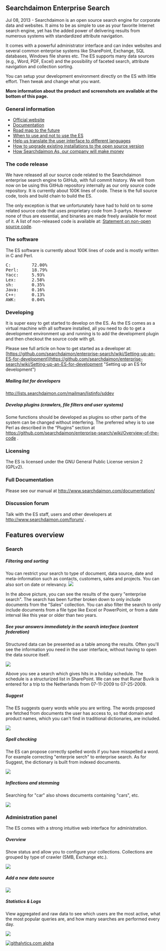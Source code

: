 ## Searchdaimon Enterprise Search ##

Jul 08, 2013 - Searchdaimon is an open source search engine for corporate data and websites. It aims to be as simple to use as your favorite Internet search engine, yet has the added power of delivering results from numerous systems with standardized attribute navigation.

It comes with a powerful administrator interface and can index websites and several common enterprise systems like SharePoint, Exchange, SQL databases, Windows file shares etc. The ES supports many data sources (e.g., Word, PDF, Excel) and the possibility of faceted search, attribute navigation and collection sorting.

You can setup your development environment directly on the ES with little effort. Then tweak and change what you want. 

**More information about the product and screenshots are available at the bottom of this page.**

### General information ###
- [Official website](http://www.searchdaimon.com/)
- [Documentation](http://www.searchdaimon.com/documentation/)
- [Road map to the future](http://www.searchdaimon.com/wiki/Road_map_to_the_future)
- [When to use and not to use the ES](http://www.searchdaimon.com/products/when_to_use_and_not_to_use/)
- [Help us translate the user interface to different languages](http://www.searchdaimon.com/documentation/C48/#translating_the_search_engine_result_page_into_a_new_language)
- [How to upgrade existing installations to the open source version](http://www.searchdaimon.com/wiki/Upgrade_existing_installations_to_the_open_source_version)
- [How Searchdaimon As, our company will make money](http://www.searchdaimon.com/wiki/Monetizing_the_ES)

### The code release ###
We have released all our source code related to the Searchdaimon enterprise search engine to GitHub, with full commit history. We will from now on be using this GitHub repository internally as our only source code repository. It is currently about 100K lines of code. These is the full source code, tools and build chain to build the ES.

The only exception is that we unfortunately have had to hold on to some related source code that uses proprietary code from 3-partys. However none of thus are essential, and binaries are made freely available for most of it. A list of non-released code is available at: [Statement on non-open source code](http://www.searchdaimon.com/wiki/Statement_on_non_open_source_code).


### The software ###

The ES software is currently about 100K lines of code and is mostly written in C and Perl.

<pre>
C:        72.00%
Perl:     18.79%
Yacc:     5.93%
Lex:      2.58%
sh:       0.35%
Java:     0.16%
C++:      0.13%
AWK:      0.04%
</pre>

### Developing ###
It is super easy to get started to develop on the ES. As the ES comes as a virtual machine with all software installed, all you need to do to get a development environment up and running is to add the development plugin and then checkout the source code with git.

Please see full article on how to get started as a developer at: [https://github.com/searchdaimon/enterprise-search/wiki/Setting-up-an-ES-for-development](https://github.com/searchdaimon/enterprise-search/wiki/Setting-up-an-ES-for-development "Setting up an ES for development")

##### Mailing list for developers
http://lists.searchdaimon.com/mailman/listinfo/sddev

##### Develop plugins (crawlers, file filters and user systems) ###
Some functions should be developed as plugins so other parts of the system can be changed without interfering. The preferred whey is to use Perl as described in the “Plugins” section at https://github.com/searchdaimon/enterprise-search/wiki/Overview-of-the-code .

### Licensing ###
The ES is licensed under the GNU General Public License version 2 (GPLv2).

### Full Documentation ###
Please see our manual at http://www.searchdaimon.com/documentation/

### Discussion forum ###
Talk with the ES staff, users and other developers at http://www.searchdaimon.com/forum/ .

## Features overview ##

### Search ###

##### Filtering and sorting #####
You can restrict your search to type of document, data source, date and meta-information such as contacts, customers, sales and projects. You can also sort on date or relevancy.
![](https://raw.github.com/searchdaimon/enterprise-search/master/doc/images/filter2.png)

In the above picture, you can see the results of the query "enterprise search". The search has been further broken down to only include documents from the "Sales" collection. You can also filter the search to only include documents from a file type like Excel or PowerPoint, or from a date interval like this year or older than two years.

##### See your answers immediately in the search interface (content federation) #####
Structured data can be presented as a table among the results. Often you'll see the information you need in the user interface, without having to open the data source itself.

![](https://raw.github.com/searchdaimon/enterprise-search/master/doc/images/ferie_i_res.jpg)

Above you see a search which gives hits in a holiday schedule. The schedule is a structurized list in SharePoint. We can see that Runar Buvik is entered for a trip to the Netherlands from 07-11-2009 to 07-25-2009.

##### Suggest #####
The ES suggests query words while you are writing. The words proposed are fetched from documents the user has access to, so that domain and product names, which you can't find in traditional dictionaries, are included.

![](https://raw.github.com/searchdaimon/enterprise-search/master/doc/images/suggest.jpg)

##### Spell checking #####
The ES can propose correctly spelled words if you have misspelled a word. For example correcting "enterprie serch" to enterprise search. As for Suggest, the dictionary is built from indexed documents.

![](https://raw.github.com/searchdaimon/enterprise-search/master/doc/images/enterprise_search_spellingl2.png)

##### Inflections and stemming #####
Searching for "car" also shows documents containing "cars", etc.

![](https://raw.github.com/searchdaimon/enterprise-search/master/doc/images/enterprise_search_bil2.png)

### Administration panel ###
The ES comes with a strong intuitive web interface for administration.

##### Overview #####
Show status and allow you to configure your collections. Collections are grouped by type of crawler (SMB, Exchange etc.).

![](https://raw.github.com/searchdaimon/enterprise-search/master/doc/images/admin_overview.png)

##### Add a new data source #####
![](https://raw.github.com/searchdaimon/enterprise-search/master/doc/images/admin_manage_edit.png)

##### Statistics & Logs #####
View aggregated and raw data to see which users are the most active, what the most popular queries are, and how many searches are performed every day.

![](https://raw.github.com/searchdaimon/enterprise-search/master/doc/images/admin_statistics.png)


[![githalytics.com alpha](https://cruel-carlota.pagodabox.com/0006bafa8684b5f7f2709080974b01ad "githalytics.com")](http://githalytics.com/searchdaimon/enterprise-search)
